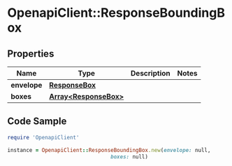 # OpenapiClient::ResponseBoundingBox

## Properties

Name | Type | Description | Notes
------------ | ------------- | ------------- | -------------
**envelope** | [**ResponseBox**](ResponseBox.md) |  | 
**boxes** | [**Array&lt;ResponseBox&gt;**](ResponseBox.md) |  | 

## Code Sample

```ruby
require 'OpenapiClient'

instance = OpenapiClient::ResponseBoundingBox.new(envelope: null,
                                 boxes: null)
```


